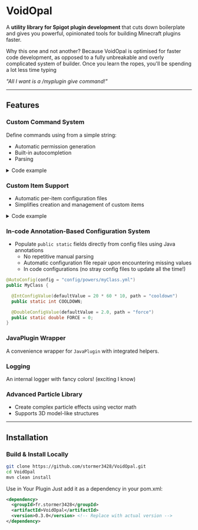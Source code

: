 # VoidOpal

A **utility library for Spigot plugin development** that cuts down boilerplate and gives you powerful, opinionated tools for building Minecraft plugins faster.

Why this one and not another?
Because VoidOpal is optimised for faster code development, as opposed to a fully unbreakable and overly complicated system of builder. Once you learn the ropes, you'll be spending a lot less time typing

*"All I want is a /myplugin give command!"*

---

## Features

### **Custom Command System**  
Define commands using from a simple string:
  - Automatic permission generation
  - Built-in autocompletion
  - Parsing


<details>
  <summary>Code example</summary>
  
```java
registerCommand(new OMCCommand("myplugin item give %ITEM%", true) {
  @Override public boolean execute(CommandSender sender, ArrayList<String> args) {
    /* code here */
  }
});
```
That's it, this little snippet handles all permissions, autocompletion, and gathers all arguments neatly into a list for you. Nothing more, nothing less

Want aliases? sure! just separate your argument with `%%%` and the parser does the rest, for example `myplugin%%%mp item%%%i give%%%g %ITEM%` would accept :
  - `myplugin item give supersword`
  - `mp item give supersword`
  - `mp i g supersword`

what's the permission string? simple, take all the argument names (remove all the variables) and merge them with dots:
  - `myplugin%%%mp item%%%i give%%%g %ITEM%` needs the permission `myplugin.item.give`

Don't want the command to need permissions? just change the boolean to false! (or omit the parameter entirely)
</details>

### **Custom Item Support**
  - Automatic per-item configuration files
  - Simplifies creation and management of custom items

<details>
  <summary>Code example</summary>
The system is intended to be used in an enum like the following : 

```java
public enum ItemType {
  CHAIN_CRYSTAL(new SMPItem("chainCrystal")
          .setMaterial(Material.NETHER_STAR)
          .setDisplayname("Chain Crystal")
          .addPower(PowerType.CHAIN_CRYSTAL.omcPower)
          ),

  CHAIN_SCEPTER(new SMPItem("chainScepter")
          .setMaterial(Material.CARROT_ON_A_STICK)
          .setDisplayname("#cc99ff&o&lChain Scepter")
          .setLore(Arrays.asList(
                "",
                OMCUtil.translateChatColor("#cc99ff&o&lSPELLS"),
                "",
                OMCUtil.translateChatColor("#cc99ff&oChain Hook"),
                OMCUtil.translateChatColor("#cc99ff&oChain Rift"),
                OMCUtil.translateChatColor("#cc99ff&o$lCrucifix Chain"),
                ""
                  ))
          .unbreakable()
          .addPower(PowerType.CHAIN_SCEPTER.omcPower)
          .addTickeable((OMCTickable) PowerType.CHAIN_SCEPTER.omcPower)
          );

  public final OMCItem omcItem;

  private ItemType(OMCItem item) {
                  this.omcItem = item;
  }
}
```
</details>

### **In-code Annotation-Based Configuration System**
- Populate `public static` fields directly from config files using Java annotations
  - No repetitive manual parsing
  - Automatic configuration file repair upon encountering missing values
  - In code configurations (no stray config files to update all the time!)

```java
@AutoConfig(config = "config/powers/myClass.yml")
public MyClass {

  @IntConfigValue(defaultValue = 20 * 60 * 10, path = "cooldown")
  public static int COOLDOWN;

  @DoubleConfigValue(defaultValue = 2.0, path = "force")
  public static double FORCE = 0;
}
```

### **JavaPlugin Wrapper**  
  A convenience wrapper for `JavaPlugin` with integrated helpers.

### **Logging**  
  An internal logger with fancy colors! (exciting I know)

### **Advanced Particle Library**
  - Create complex particle effects using vector math
  - Supports 3D model-like structures

---

## Installation

### Build & Install Locally
```bash
git clone https://github.com/stormer3428/VoidOpal.git
cd VoidOpal
mvn clean install
```
Use in Your Plugin
Just add it as a dependency in your pom.xml:

```xml
<dependency>
  <groupId>fr.stormer3428</groupId>
  <artifactId>VoidOpal</artifactId>
  <version>0.3.0</version> <!-- Replace with actual version -->
</dependency>
```
